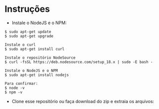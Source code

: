 # Instruções

- Instale o NodeJS e o NPM:
```
$ sudo apt-get update
$ sudo apt-get upgrade

Instale o curl
$ sudo apt-get install curl

Instale o repositório NodeSource
$ curl -fsSL https://deb.nodesource.com/setup_18.x | sudo -E bash -

Instale o NodeJS e o NPM
$ sudo apt-get install nodejs

Para confirmar:
$ node -v
$ npm -v
```

- Clone esse repositório ou faça download do zip e extraia os arquivos:
